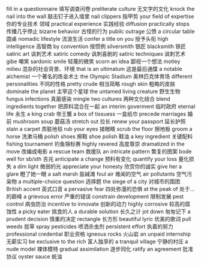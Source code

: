 fill in a questionnaire                 填写调查问卷
preliterate culture                     无文字的文化
knock the nail into the wall            敲击钉子进入墙里
          nail clippers                 指甲剪
your field of expertise                 你的专业技术 领域
    practical experience                实践经验
diffusion practically stops             传播几乎停止
bizarre behavior                        古怪的行为
pubilc outrage                          公愤
a circular table                        圆桌
nomadic lifestyle                       流浪生活
confer a title on you                   授予头衔
high intelligence                       高智商
by convention                           按惯例
silversmith                             银匠
 blacksmith                             铁匠
satiric art                             讽刺艺术
satiric comedy                          讽刺喜剧的
satiric techniques                      讽刺艺术
gibe                                    嘲笑
sardonic smile                          轻蔑的微笑
scorn an idea                           鄙视一个想法
motley milieu                           混杂的社会背景、环境
that is an ultimatum                    这是最后通牒
a notable alchemist                     一个著名的炼金术士
the Olympic Stadium                     奥林匹克体育场
different personalities                 不同的性格
pretty crude                            相当简略
       rough skin                       粗略的皮肤
dominate the planet                     主宰这个星球
the untamed living creature             野生生物
fungus infections                       真菌感染
mingle two cultures                     两种文化结合
blend ingredients together              把原料混合在一起
an interim goverment                    临时政府
eternal life                            永生
a king crab                             帝王蟹
a box of tissuess                       一盒纸巾
precede marriages                       婚前
mushroom soup                           蘑菇汤
stretch out                             拉长
renew your passport                     延长护照
stain a carpet                          弄脏地毯
  rub your eyes                         揉眼睛
scrub the floor                         擦地板
groom a horse                           洗漱马桶
polish shoes                            擦鞋
shoe polish                             鞋油
a key ingredient                        关键配料
fishing tournament                      钓鱼锦标赛
highly revered                          高度尊崇
dramatized in the move                  改编成电影
a rescue team                           救援队
an intricate pattern                    繁复的图案
bode well for sb/sth                    吉兆
anticipate a change                     预料有变化
quantify your loss                      量化损失
a dim light                             微弱的光
appreciate your honesty                 欣赏你的诚实
give her a glare                        瞪了她一眼
a salt marsh                            盐碱滩
foul air                                难闻的空气
air pollutants                          空气污染物
a multiple-choice question              选择题
the siege of a city                     对城市的围困
British accent                          英式口音
a pervasive fear                        四处弥漫的恐惧
at the peak of                          处于...的巅峰
a grievous error                        严重的错误
constrain development                   限制发展
pest control                            病虫防治
incentive to innovate                   创新的动力
highly corrosive                        较高的腐蚀性
a picky eater                           挑食的人
a durable solution                      长久之计
jot down                                匆匆记下
a prudent decision                      慎重的决定
rectangle                               长方形
beautiful lyric                         优美的歌词
pull weeds                              拔草
spray pesticides                        喷洒杀虫剂
persistent effort                       执着的努力
professional credential                 职业资格
igneous rocks                           火山岩
an unpaid internship                    无薪实习
be exclusive to the rich                富人独享的
a tranquil village                      宁静的村庄
a nude model                            裸体模特
gradual assimilation                    逐步同化
ratify an agreement                     批准协议
oyster sauce                            蚝油


























